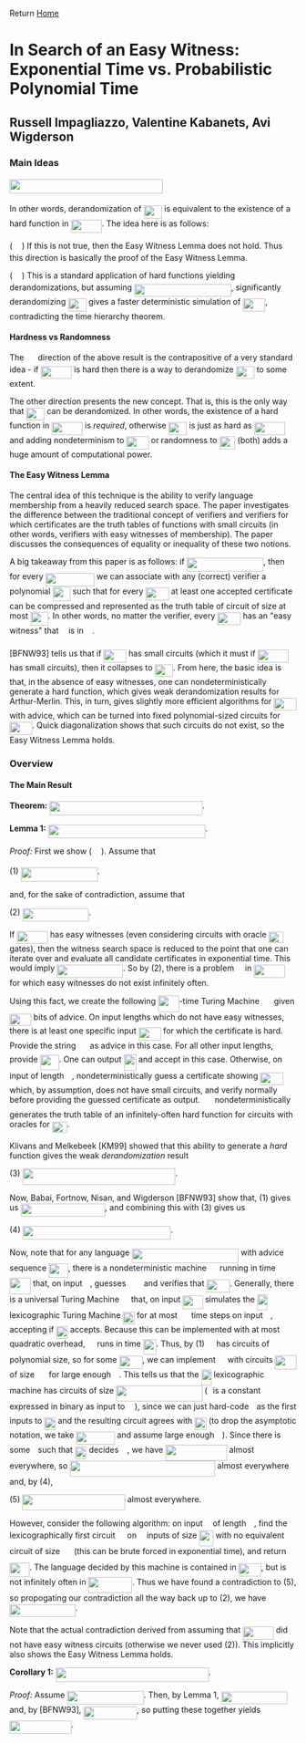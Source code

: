 Return [Home](https://matthewkatzman.github.io/notes/notes.html)

# In Search of an Easy Witness: Exponential Time vs. Probabilistic Polynomial Time

## Russell Impagliazzo, Valentine Kabanets, Avi Wigderson

### Main Ideas

#### <img src="/notes/papers/tex/b560ff2705f21960f31f0200a056e607.svg?invert_in_darkmode&sanitize=true" align="middle" width="268.58288655pt" height="24.65753399999998pt"/>

In other words, derandomization of <img src="/notes/papers/tex/ba007d1b3734900f1caf239e9617b838.svg?invert_in_darkmode&sanitize=true" align="middle" width="32.23728584999999pt" height="22.55708729999998pt"/> is equivalent to the existence of a hard function in <img src="/notes/papers/tex/3262497f78af8a499e76e85f7bdb9422.svg?invert_in_darkmode&sanitize=true" align="middle" width="54.42894764999999pt" height="22.55708729999998pt"/>.  The idea here is as follows:

(<img src="/notes/papers/tex/777d001ea1ec5971b67bb546ed760f97.svg?invert_in_darkmode&sanitize=true" align="middle" width="16.43840384999999pt" height="14.15524440000002pt"/>) If this is not true, then the Easy Witness Lemma does not hold.  Thus this direction is basically the proof of the Easy Witness Lemma.

(<img src="/notes/papers/tex/bd9e3b94a2cd2f370d50ece113f7b316.svg?invert_in_darkmode&sanitize=true" align="middle" width="16.43840384999999pt" height="14.15524440000002pt"/>) This is a standard application of hard functions yielding derandomizations, but assuming <img src="/notes/papers/tex/525986dc5b84a8968c8c8655d1e89fb7.svg?invert_in_darkmode&sanitize=true" align="middle" width="170.1359583pt" height="22.55708729999998pt"/>, significantly derandomizing <img src="/notes/papers/tex/ba007d1b3734900f1caf239e9617b838.svg?invert_in_darkmode&sanitize=true" align="middle" width="32.23728584999999pt" height="22.55708729999998pt"/> gives a faster deterministic simulation of <img src="/notes/papers/tex/0fa7e1e4059a89859c4afd74d72979f5.svg?invert_in_darkmode&sanitize=true" align="middle" width="39.634494899999986pt" height="22.55708729999998pt"/>, contradicting the time hierarchy theorem.

#### Hardness vs Randomness

The <img src="/notes/papers/tex/bd9e3b94a2cd2f370d50ece113f7b316.svg?invert_in_darkmode&sanitize=true" align="middle" width="16.43840384999999pt" height="14.15524440000002pt"/> direction of the above result is the contrapositive of a very standard idea - if <img src="/notes/papers/tex/3262497f78af8a499e76e85f7bdb9422.svg?invert_in_darkmode&sanitize=true" align="middle" width="54.42894764999999pt" height="22.55708729999998pt"/> is hard then there is a way to derandomize <img src="/notes/papers/tex/ba007d1b3734900f1caf239e9617b838.svg?invert_in_darkmode&sanitize=true" align="middle" width="32.23728584999999pt" height="22.55708729999998pt"/> to some extent.

The other direction presents the new concept.  That is, this is the only way that <img src="/notes/papers/tex/ba007d1b3734900f1caf239e9617b838.svg?invert_in_darkmode&sanitize=true" align="middle" width="32.23728584999999pt" height="22.55708729999998pt"/> can be derandomized.  In other words, the existence of a hard function in <img src="/notes/papers/tex/3262497f78af8a499e76e85f7bdb9422.svg?invert_in_darkmode&sanitize=true" align="middle" width="54.42894764999999pt" height="22.55708729999998pt"/> is *required*, otherwise <img src="/notes/papers/tex/ba007d1b3734900f1caf239e9617b838.svg?invert_in_darkmode&sanitize=true" align="middle" width="32.23728584999999pt" height="22.55708729999998pt"/> is just as hard as <img src="/notes/papers/tex/3262497f78af8a499e76e85f7bdb9422.svg?invert_in_darkmode&sanitize=true" align="middle" width="54.42894764999999pt" height="22.55708729999998pt"/> and adding nondeterminism to <img src="/notes/papers/tex/1badc9c9493a0421ec689d7633f092e8.svg?invert_in_darkmode&sanitize=true" align="middle" width="39.29203574999999pt" height="22.55708729999998pt"/> or randomness to <img src="/notes/papers/tex/93d804881a17daf5af04dfd29bae3c5b.svg?invert_in_darkmode&sanitize=true" align="middle" width="27.716759399999994pt" height="22.55708729999998pt"/> (both) adds a huge amount of computational power.

#### The Easy Witness Lemma

The central idea of this technique is the ability to verify language membership from a heavily reduced search space.  The paper investigates the difference between the traditional concept of verifiers and verifiers for which certificates are the truth tables of functions with small circuits (in other words, verifiers with easy witnesses of membership).  The paper discusses the consequences of equality or inequality of these two notions.

A big takeaway from this paper is as follows: if <img src="/notes/papers/tex/77fc0a70b06f5a122e80d7a9dd446aa7.svg?invert_in_darkmode&sanitize=true" align="middle" width="134.69101634999998pt" height="24.65753399999998pt"/>, then for every <img src="/notes/papers/tex/192ad4ff2d53a3ec021edaa9374abad4.svg?invert_in_darkmode&sanitize=true" align="middle" width="85.70732774999999pt" height="22.55708729999998pt"/> we can associate with any (correct) verifier a polynomial <img src="/notes/papers/tex/c62c4d1f4cea69da63734be038d89dea.svg?invert_in_darkmode&sanitize=true" align="middle" width="30.92287604999999pt" height="24.65753399999998pt"/> such that for every <img src="/notes/papers/tex/60cd4b11237e4bc3ddd5d01c0853f07d.svg?invert_in_darkmode&sanitize=true" align="middle" width="40.67336789999999pt" height="22.465723500000017pt"/> at least one accepted certificate can be compressed and represented as the truth table of circuit of size at most <img src="/notes/papers/tex/c62c4d1f4cea69da63734be038d89dea.svg?invert_in_darkmode&sanitize=true" align="middle" width="30.92287604999999pt" height="24.65753399999998pt"/>.  In other words, no matter the verifier, every <img src="/notes/papers/tex/60cd4b11237e4bc3ddd5d01c0853f07d.svg?invert_in_darkmode&sanitize=true" align="middle" width="40.67336789999999pt" height="22.465723500000017pt"/> has an "easy witness" that <img src="/notes/papers/tex/332cc365a4987aacce0ead01b8bdcc0b.svg?invert_in_darkmode&sanitize=true" align="middle" width="9.39498779999999pt" height="14.15524440000002pt"/> is in <img src="/notes/papers/tex/ddcb483302ed36a59286424aa5e0be17.svg?invert_in_darkmode&sanitize=true" align="middle" width="11.18724254999999pt" height="22.465723500000017pt"/>.

\[BFNW93\] tells us that if <img src="/notes/papers/tex/0fa7e1e4059a89859c4afd74d72979f5.svg?invert_in_darkmode&sanitize=true" align="middle" width="39.634494899999986pt" height="22.55708729999998pt"/> has small circuits (which it must if <img src="/notes/papers/tex/3262497f78af8a499e76e85f7bdb9422.svg?invert_in_darkmode&sanitize=true" align="middle" width="54.42894764999999pt" height="22.55708729999998pt"/> has small circuits), then it collapses to <img src="/notes/papers/tex/ba007d1b3734900f1caf239e9617b838.svg?invert_in_darkmode&sanitize=true" align="middle" width="32.23728584999999pt" height="22.55708729999998pt"/>.  From here, the basic idea is that, in the absence of easy witnesses, one can nondeterministically generate a hard function, which gives weak derandomization results for Arthur-Merlin.  This, in turn, gives slightly more efficient algorithms for <img src="/notes/papers/tex/0fa7e1e4059a89859c4afd74d72979f5.svg?invert_in_darkmode&sanitize=true" align="middle" width="39.634494899999986pt" height="22.55708729999998pt"/> with advice, which can be turned into fixed polynomial-sized circuits for <img src="/notes/papers/tex/0fa7e1e4059a89859c4afd74d72979f5.svg?invert_in_darkmode&sanitize=true" align="middle" width="39.634494899999986pt" height="22.55708729999998pt"/>.  Quick diagonalization shows that such circuits do not exist, so the Easy Witness Lemma holds.

### Overview

#### The Main Result

**Theorem:** <img src="/notes/papers/tex/9ff8b145b8b0b269a0062e64c43eb8d2.svg?invert_in_darkmode&sanitize=true" align="middle" width="268.58288655pt" height="24.65753399999998pt"/>.

**Lemma 1:** <img src="/notes/papers/tex/7f79b4f287a32cefcea2d5bb0245b209.svg?invert_in_darkmode&sanitize=true" align="middle" width="275.9800956pt" height="24.65753399999998pt"/>.

*Proof:* First we show (<img src="/notes/papers/tex/777d001ea1ec5971b67bb546ed760f97.svg?invert_in_darkmode&sanitize=true" align="middle" width="16.43840384999999pt" height="14.15524440000002pt"/>).  Assume that 

(1) <img src="/notes/papers/tex/77fc0a70b06f5a122e80d7a9dd446aa7.svg?invert_in_darkmode&sanitize=true" align="middle" width="134.69101634999998pt" height="24.65753399999998pt"/>.

and, for the sake of contradiction, assume that

(2) <img src="/notes/papers/tex/8de03f1ff93f09bbe377652be283542a.svg?invert_in_darkmode&sanitize=true" align="middle" width="115.98105419999997pt" height="22.831056599999986pt"/>.

If <img src="/notes/papers/tex/3262497f78af8a499e76e85f7bdb9422.svg?invert_in_darkmode&sanitize=true" align="middle" width="54.42894764999999pt" height="22.55708729999998pt"/> has easy witnesses (even considering circuits with oracle <img src="/notes/papers/tex/95d4aeb7638140fd70ba48c1d0a76c2d.svg?invert_in_darkmode&sanitize=true" align="middle" width="25.890204449999988pt" height="20.09134050000002pt"/> gates), then the witness search space is reduced to the point that one can iterate over and evaluate all candidate certificates in exponential time.  This would imply <img src="/notes/papers/tex/d5b0955968ea3cad6274f10a34ac8d12.svg?invert_in_darkmode&sanitize=true" align="middle" width="115.98105419999997pt" height="22.55708729999998pt"/>.  So by (2), there is a problem <img src="/notes/papers/tex/ddcb483302ed36a59286424aa5e0be17.svg?invert_in_darkmode&sanitize=true" align="middle" width="11.18724254999999pt" height="22.465723500000017pt"/> in <img src="/notes/papers/tex/3262497f78af8a499e76e85f7bdb9422.svg?invert_in_darkmode&sanitize=true" align="middle" width="54.42894764999999pt" height="22.55708729999998pt"/> for which easy witnesses do not exist infinitely often.

Using this fact, we create the following <img src="/notes/papers/tex/d68ffd33fdb660a33b5f4f61ed55160b.svg?invert_in_darkmode&sanitize=true" align="middle" width="36.97176944999999pt" height="29.190975000000005pt"/>-time Turing Machine <img src="/notes/papers/tex/fb97d38bcc19230b0acd442e17db879c.svg?invert_in_darkmode&sanitize=true" align="middle" width="17.73973739999999pt" height="22.465723500000017pt"/> given <img src="/notes/papers/tex/3f18d8f60c110e865571bba5ba67dcc6.svg?invert_in_darkmode&sanitize=true" align="middle" width="38.17727759999999pt" height="21.18721440000001pt"/> bits of advice.  On input lengths which do not have easy witnesses, there is at least one specific input <img src="/notes/papers/tex/36e95cdc0bd5ff0a4db1e282cb0402b8.svg?invert_in_darkmode&sanitize=true" align="middle" width="39.645998699999986pt" height="22.465723500000017pt"/> for which the certificate is hard.  Provide the string <img src="/notes/papers/tex/d0a62868544bbe8b43be9c0e7beb17cf.svg?invert_in_darkmode&sanitize=true" align="middle" width="16.58683124999999pt" height="21.18721440000001pt"/> as advice in this case.  For all other input lengths, provide <img src="/notes/papers/tex/3de7c9704c3fdf394d3bbbd915894994.svg?invert_in_darkmode&sanitize=true" align="middle" width="32.98915289999999pt" height="26.76175259999998pt"/>.  One can output <img src="/notes/papers/tex/5254e6ee076b978d5eb10b36ba83cffc.svg?invert_in_darkmode&sanitize=true" align="middle" width="22.011217799999987pt" height="28.92981300000002pt"/> and accept in this case.  Otherwise, on input of length <img src="/notes/papers/tex/55a049b8f161ae7cfeb0197d75aff967.svg?invert_in_darkmode&sanitize=true" align="middle" width="9.86687624999999pt" height="14.15524440000002pt"/>, nondeterministically guess a certificate showing <img src="/notes/papers/tex/60cd4b11237e4bc3ddd5d01c0853f07d.svg?invert_in_darkmode&sanitize=true" align="middle" width="40.67336789999999pt" height="22.465723500000017pt"/> which, by assumption, does not have small circuits, and verify normally before providing the guessed certificate as output.  <img src="/notes/papers/tex/fb97d38bcc19230b0acd442e17db879c.svg?invert_in_darkmode&sanitize=true" align="middle" width="17.73973739999999pt" height="22.465723500000017pt"/> nondeterministically generates the truth table of an infinitely-often hard function for circuits with oracles for <img src="/notes/papers/tex/95d4aeb7638140fd70ba48c1d0a76c2d.svg?invert_in_darkmode&sanitize=true" align="middle" width="25.890204449999988pt" height="20.09134050000002pt"/>.

Klivans and Melkebeek \[KM99\] showed that this ability to generate a *hard* function gives the weak *derandomization* result

(3) <img src="/notes/papers/tex/4e86b8b0cd20852ec4ac817fc5b6f8c4.svg?invert_in_darkmode&sanitize=true" align="middle" width="268.5137961pt" height="28.92981300000002pt"/>.

Now, Babai, Fortnow, Nisan, and Wigderson \[BFNW93\] show that, (1) gives us <img src="/notes/papers/tex/e9338db5ed13d5096e92191a285dca77.svg?invert_in_darkmode&sanitize=true" align="middle" width="147.94430309999998pt" height="22.55708729999998pt"/>, and combining this with (3) gives us 

(4) <img src="/notes/papers/tex/213a7f85b1da5766cc913a0a8db53f80.svg?invert_in_darkmode&sanitize=true" align="middle" width="260.0010995999999pt" height="24.65753399999998pt"/>.

Now, note that for any language <img src="/notes/papers/tex/dd48c7d3098a962704a9ae9c99fb5437.svg?invert_in_darkmode&sanitize=true" align="middle" width="187.71830054999998pt" height="24.65753399999998pt"/> with advice sequence <img src="/notes/papers/tex/819c7cae4698d7e6622b092e0b0a12c5.svg?invert_in_darkmode&sanitize=true" align="middle" width="34.07550464999999pt" height="24.65753399999998pt"/>, there is a nondeterministic machine <img src="/notes/papers/tex/f9c4988898e7f532b9f826a75014ed3c.svg?invert_in_darkmode&sanitize=true" align="middle" width="14.99998994999999pt" height="22.465723500000017pt"/> running in time <img src="/notes/papers/tex/d68ffd33fdb660a33b5f4f61ed55160b.svg?invert_in_darkmode&sanitize=true" align="middle" width="36.97176944999999pt" height="29.190975000000005pt"/> that, on input <img src="/notes/papers/tex/332cc365a4987aacce0ead01b8bdcc0b.svg?invert_in_darkmode&sanitize=true" align="middle" width="9.39498779999999pt" height="14.15524440000002pt"/>, guesses <img src="/notes/papers/tex/15a9e6cb779720a41451837d42e46a8e.svg?invert_in_darkmode&sanitize=true" align="middle" width="23.322070199999988pt" height="14.15524440000002pt"/> and verifies that <img src="/notes/papers/tex/60cd4b11237e4bc3ddd5d01c0853f07d.svg?invert_in_darkmode&sanitize=true" align="middle" width="40.67336789999999pt" height="22.465723500000017pt"/>.  Generally, there is a universal Turing Machine <img src="/notes/papers/tex/6bac6ec50c01592407695ef84f457232.svg?invert_in_darkmode&sanitize=true" align="middle" width="13.01596064999999pt" height="22.465723500000017pt"/> that, on input <img src="/notes/papers/tex/507fea80923da3e770e126ce607dd7d6.svg?invert_in_darkmode&sanitize=true" align="middle" width="35.14953089999999pt" height="24.65753399999998pt"/> simulates the <img src="/notes/papers/tex/2816079e0c533ee8a8148e5215141fe3.svg?invert_in_darkmode&sanitize=true" align="middle" width="18.06055514999999pt" height="27.91243950000002pt"/> lexicographic Turing Machine <img src="/notes/papers/tex/e8a87898efc00bd6e44ae2c7edcfcd1c.svg?invert_in_darkmode&sanitize=true" align="middle" width="20.598413549999993pt" height="22.465723500000017pt"/> for at most <img src="/notes/papers/tex/f8f25e4580c418a51dc556db0d8d2b93.svg?invert_in_darkmode&sanitize=true" align="middle" width="16.34523329999999pt" height="21.839370299999988pt"/> time steps on input <img src="/notes/papers/tex/332cc365a4987aacce0ead01b8bdcc0b.svg?invert_in_darkmode&sanitize=true" align="middle" width="9.39498779999999pt" height="14.15524440000002pt"/>, accepting if <img src="/notes/papers/tex/e8a87898efc00bd6e44ae2c7edcfcd1c.svg?invert_in_darkmode&sanitize=true" align="middle" width="20.598413549999993pt" height="22.465723500000017pt"/> accepts.  Because this can be implemented with at most quadratic overhead, <img src="/notes/papers/tex/6bac6ec50c01592407695ef84f457232.svg?invert_in_darkmode&sanitize=true" align="middle" width="13.01596064999999pt" height="22.465723500000017pt"/> runs in time <img src="/notes/papers/tex/d28295e60fcb6a3ca543858aaf794ac9.svg?invert_in_darkmode&sanitize=true" align="middle" width="22.89777929999999pt" height="26.76175259999998pt"/>.  Thus, by (1) <img src="/notes/papers/tex/6bac6ec50c01592407695ef84f457232.svg?invert_in_darkmode&sanitize=true" align="middle" width="13.01596064999999pt" height="22.465723500000017pt"/> has circuits of polynomial size, so for some <img src="/notes/papers/tex/b9798a6be0b063a31e64e1c3b8d0988c.svg?invert_in_darkmode&sanitize=true" align="middle" width="41.03867954999999pt" height="22.831056599999986pt"/>, we can implement <img src="/notes/papers/tex/6bac6ec50c01592407695ef84f457232.svg?invert_in_darkmode&sanitize=true" align="middle" width="13.01596064999999pt" height="22.465723500000017pt"/> with circuits <img src="/notes/papers/tex/472992d46a71981edd1dea7c131bd026.svg?invert_in_darkmode&sanitize=true" align="middle" width="37.135200299999994pt" height="24.65753399999998pt"/> of size <img src="/notes/papers/tex/caffed0f63065b42501fe6d23e50bbf9.svg?invert_in_darkmode&sanitize=true" align="middle" width="17.132905349999987pt" height="27.91243950000002pt"/> for large enough <img src="/notes/papers/tex/55a049b8f161ae7cfeb0197d75aff967.svg?invert_in_darkmode&sanitize=true" align="middle" width="9.86687624999999pt" height="14.15524440000002pt"/>.  This tells us that the <img src="/notes/papers/tex/2816079e0c533ee8a8148e5215141fe3.svg?invert_in_darkmode&sanitize=true" align="middle" width="18.06055514999999pt" height="27.91243950000002pt"/> lexicographic machine has circuits of size <img src="/notes/papers/tex/821c27d68262b44c38cf41f0e79f2a18.svg?invert_in_darkmode&sanitize=true" align="middle" width="151.14335279999997pt" height="27.94539330000001pt"/> (<img src="/notes/papers/tex/77a3b857d53fb44e33b53e4c8b68351a.svg?invert_in_darkmode&sanitize=true" align="middle" width="5.663225699999989pt" height="21.68300969999999pt"/> is a constant expressed in binary as input to <img src="/notes/papers/tex/6bac6ec50c01592407695ef84f457232.svg?invert_in_darkmode&sanitize=true" align="middle" width="13.01596064999999pt" height="22.465723500000017pt"/>), since we can just hard-code <img src="/notes/papers/tex/77a3b857d53fb44e33b53e4c8b68351a.svg?invert_in_darkmode&sanitize=true" align="middle" width="5.663225699999989pt" height="21.68300969999999pt"/> as the first inputs to <img src="/notes/papers/tex/269df1b24837e284ec791de3ae768620.svg?invert_in_darkmode&sanitize=true" align="middle" width="19.87487204999999pt" height="22.465723500000017pt"/> and the resulting circuit agrees with <img src="/notes/papers/tex/e8a87898efc00bd6e44ae2c7edcfcd1c.svg?invert_in_darkmode&sanitize=true" align="middle" width="20.598413549999993pt" height="22.465723500000017pt"/> (to drop the asymptotic notation, we take <img src="/notes/papers/tex/10e6efdabaa434b75fda9d534d66ecac.svg?invert_in_darkmode&sanitize=true" align="middle" width="67.85935694999998pt" height="22.831056599999986pt"/> and assume large enough <img src="/notes/papers/tex/55a049b8f161ae7cfeb0197d75aff967.svg?invert_in_darkmode&sanitize=true" align="middle" width="9.86687624999999pt" height="14.15524440000002pt"/>).  Since there is some <img src="/notes/papers/tex/77a3b857d53fb44e33b53e4c8b68351a.svg?invert_in_darkmode&sanitize=true" align="middle" width="5.663225699999989pt" height="21.68300969999999pt"/> such that <img src="/notes/papers/tex/e8a87898efc00bd6e44ae2c7edcfcd1c.svg?invert_in_darkmode&sanitize=true" align="middle" width="20.598413549999993pt" height="22.465723500000017pt"/> decides <img src="/notes/papers/tex/ddcb483302ed36a59286424aa5e0be17.svg?invert_in_darkmode&sanitize=true" align="middle" width="11.18724254999999pt" height="22.465723500000017pt"/>, we have <img src="/notes/papers/tex/96220ab4de9e9a9db5118000767ca285.svg?invert_in_darkmode&sanitize=true" align="middle" width="108.26209019999999pt" height="27.94539330000001pt"/> almost everywhere, so <img src="/notes/papers/tex/afd1d9bc915366f5445b3824dde604b9.svg?invert_in_darkmode&sanitize=true" align="middle" width="255.34126034999997pt" height="27.94539330000001pt"/> almost everywhere and, by (4),

(5) <img src="/notes/papers/tex/eb81fac0175f1014da70e12ca2ad5bf6.svg?invert_in_darkmode&sanitize=true" align="middle" width="180.54488924999998pt" height="27.94539330000001pt"/> almost everywhere.

However, consider the following algorithm: on input <img src="/notes/papers/tex/332cc365a4987aacce0ead01b8bdcc0b.svg?invert_in_darkmode&sanitize=true" align="middle" width="9.39498779999999pt" height="14.15524440000002pt"/> of length <img src="/notes/papers/tex/55a049b8f161ae7cfeb0197d75aff967.svg?invert_in_darkmode&sanitize=true" align="middle" width="9.86687624999999pt" height="14.15524440000002pt"/>, find the lexicographically first circuit <img src="/notes/papers/tex/9b325b9e31e85137d1de765f43c0f8bc.svg?invert_in_darkmode&sanitize=true" align="middle" width="12.92464304999999pt" height="22.465723500000017pt"/> on <img src="/notes/papers/tex/55a049b8f161ae7cfeb0197d75aff967.svg?invert_in_darkmode&sanitize=true" align="middle" width="9.86687624999999pt" height="14.15524440000002pt"/> inputs of size <img src="/notes/papers/tex/8224eee88e79590f29fc5f7be8ab0b6a.svg?invert_in_darkmode&sanitize=true" align="middle" width="24.92916359999999pt" height="27.91243950000002pt"/> with no equivalent circuit of size <img src="/notes/papers/tex/bb32ea06aa4bd99833ad650f5b208ac6.svg?invert_in_darkmode&sanitize=true" align="middle" width="16.709954249999992pt" height="27.91243950000002pt"/> (this can be brute forced in exponential time), and return <img src="/notes/papers/tex/7418da18c225a344fedb873186962548.svg?invert_in_darkmode&sanitize=true" align="middle" width="35.10505844999999pt" height="24.65753399999998pt"/>.  The language decided by this machine is contained in <img src="/notes/papers/tex/0fa7e1e4059a89859c4afd74d72979f5.svg?invert_in_darkmode&sanitize=true" align="middle" width="39.634494899999986pt" height="22.55708729999998pt"/>, but is not infinitely often in <img src="/notes/papers/tex/5d2787d9b937e34dfd76e2ac42022f75.svg?invert_in_darkmode&sanitize=true" align="middle" width="76.9837101pt" height="27.94539330000001pt"/>.  Thus we have found a contradiction to (5), so propogating our contradiction all the way back up to (2), we have <img src="/notes/papers/tex/8a3ba03e853c696016ef3c38745c3557.svg?invert_in_darkmode&sanitize=true" align="middle" width="115.98106079999998pt" height="22.55708729999998pt"/>.

Note that the actual contradiction derived from assuming that <img src="/notes/papers/tex/3262497f78af8a499e76e85f7bdb9422.svg?invert_in_darkmode&sanitize=true" align="middle" width="54.42894764999999pt" height="22.55708729999998pt"/> did not have easy witness circuits (otherwise we never used (2)).  This implicitly also shows the Easy Witness Lemma holds.

**Corollary 1:** <img src="/notes/papers/tex/9ff8b145b8b0b269a0062e64c43eb8d2.svg?invert_in_darkmode&sanitize=true" align="middle" width="268.58288655pt" height="24.65753399999998pt"/>.

*Proof:* Assume <img src="/notes/papers/tex/77fc0a70b06f5a122e80d7a9dd446aa7.svg?invert_in_darkmode&sanitize=true" align="middle" width="134.69101634999998pt" height="24.65753399999998pt"/>.  Then, by Lemma 1, <img src="/notes/papers/tex/d5b0955968ea3cad6274f10a34ac8d12.svg?invert_in_darkmode&sanitize=true" align="middle" width="115.98105419999997pt" height="22.55708729999998pt"/> and, by \[BFNW93\], <img src="/notes/papers/tex/bb5980de7f884b8d1477c955948ce00d.svg?invert_in_darkmode&sanitize=true" align="middle" width="93.78939899999999pt" height="22.55708729999998pt"/>, so putting these together yields <img src="/notes/papers/tex/19b7f8871f061787a955b31743ba1af7.svg?invert_in_darkmode&sanitize=true" align="middle" width="108.58384514999999pt" height="22.55708729999998pt"/>.
